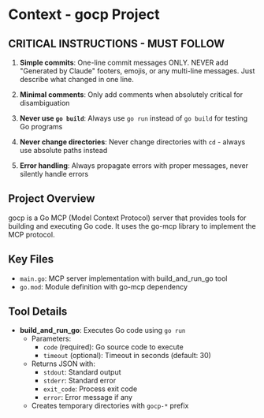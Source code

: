 # Context - gocp Project

## CRITICAL INSTRUCTIONS - MUST FOLLOW

1. **Simple commits**: One-line commit messages ONLY. NEVER add "Generated by Claude" footers, emojis, or any multi-line messages. Just describe what changed in one line.

2. **Minimal comments**: Only add comments when absolutely critical for disambiguation

3. **Never use `go build`**: Always use `go run` instead of `go build` for testing Go programs

4. **Never change directories**: Never change directories with `cd` - always use absolute paths instead

5. **Error handling**: Always propagate errors with proper messages, never silently handle errors

## Project Overview
gocp is a Go MCP (Model Context Protocol) server that provides tools for building and executing Go code. It uses the go-mcp library to implement the MCP protocol.

## Key Files
- `main.go`: MCP server implementation with build_and_run_go tool
- `go.mod`: Module definition with go-mcp dependency

## Tool Details
- **build_and_run_go**: Executes Go code using `go run`
  - Parameters:
    - `code` (required): Go source code to execute
    - `timeout` (optional): Timeout in seconds (default: 30)
  - Returns JSON with:
    - `stdout`: Standard output
    - `stderr`: Standard error
    - `exit_code`: Process exit code
    - `error`: Error message if any
  - Creates temporary directories with `gocp-*` prefix